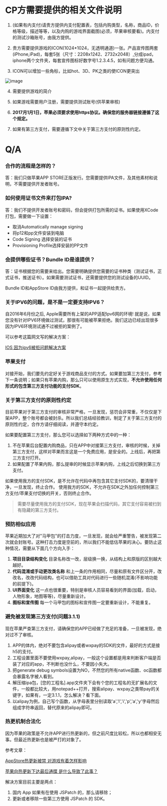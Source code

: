 # CP方需要提供的相关文件说明

1. (如果有内支付)请贵方提供内支付配置表，包括内购类型，名称，商品ID，价格等级，描述等等，以及内购的游戏界面截图(必须，苹果审核要看)。内支付的测试沙箱账号，由我方提供。

2. 贵方需要提供游戏的ICON(1024*1024，无透明通道)一张。产品宣传图两套(iPhone,iPad)，每套5张（尺寸：2208x1242、2732x2048）,分成ipad，iphone两个文件夹，每套宣传图标好数字号1.2.3.4.5，如有问题方便沟通。

3. ICON可以增加一些角标，比如hot、3D、PK之类的使ICON更突出

 ![image](http://tools.asostar.com/assets/img/Picture1.png)

4. 需要提供游戏的简介

5. 如果游戏需要用户注册，需要提供测试账号(供苹果审核)

6. **2017月1月1日，苹果必须要求使用https协议。确保您的服务器链接遵循了这个规定。**

7. 如果有第三方支付，需要遵循下文中关于第三方支付的原则性约定。


# Q/A

### 合作的流程是怎样的？

答：我们只做苹果APP STORE正版发行。您需要提供IPA文件，及其他素材和说明，不需要提供开发者账号。

### 如何使用证书文件来打包IPA?

答：我们不提供开发者账号和密码，但会提供打包所需的证书。如果使用XCode打包，需要做一下设置：

* 取消Automatically manage signing
* 将p12和pp文件安装到电脑
* Code Signing 选择安装的证书
* Provisioning Profile选择安装的PP文件

### 会提供哪些证书？Bundle ID是谁提供？

答：证书根据您的需要来给出。您需要明确提供您需要的证书种类（测试证书，正式证书，推送证书）。如果需要测试证书，还需要提供您的测试设备的UUID。

Bundle ID和AppStore ID由我方提供，和证书一起提供给贵方。

### 关于IPV6的问题，是不是一定要支持IPV6？

自2016年6月份之后, Apple需要所有上架的APP适配Ipv6网的环境! 就是说，如果您没有针对IPV6环境做过测试，那很有可能被苹果拒绝。我们这边已经出现很多因为IPV6环境测试通不过被拒的案例了。

可以参考这篇网文写的解决方案：

[IOS 因为ipv6被拒问题解决方案](http://blog.csdn.net/lk623177086/article/details/52273863)

### 苹果支付

对接开始，我们要先约定好关于游戏商品支付的方式。如果要加第三方支付，参考下一条说明；如果只有苹果内购，那么只可以使用原生方式实现，**不允许使用任何形式的包含第三方支付功能的支付SDK**。

### 关于第三方支付的原则性约定

目前苹果对于第三方支付的审核非常严格，一旦发现，惩罚会非常重，不仅仅是下架APP，整个账号都会被封杀。所以我们总结经验教训，制定了关于第三方支付的原则性约定，合作方请仔细阅读，并遵守本约定。

如果要配置第三方支付，那么您可以选择如下两种方式中的一种：

1. 不在苹果后台配置内购商品，只在APP中对接第三方支付，审核的时候，关掉第三方支付，这样对苹果而言这是一个免费应用，是安全的。上线后，再把第三方支付打开。
2. 如果配置了苹果内购，那么提审的时候显示苹果内购，上线之后切换到第三方支付。

如果使用我方的支付SDK，是不允许在代码中再包含其它支付SDK的，要清理干净，一旦发现，终止合作。
使用我方的SDK，不允许在SDK之外加任何控制第三方支付/苹果支付切换的开关，否则终止合作。

> 需要尽量使用我方的支付SDK，现在苹果会扫描代码，其它支付容易被扫到有隐藏的第三方支付。

### 预防相似应用

苹果近期加大了对"马甲包"的打击力度，一旦发现，就会给严重警告，被发现第二次就会封账号。这种打击力度是空前的，所以我们不能低估苹果的决心。要防止这种情况，需要从下面几个方向入手：

1. **项目目录结构变化** 目录名称改一改，层级换一换，从结构上和原版的区别越大越好。
2. **代码混淆或手动更改类名称** 和上一条的作用相同，尽量和原有文件区分开，改改名，改改代码结构，也可以借助工具对代码进行一些随机混淆(不影响功能的前提下)。
3. **UI界面变化** 这一点也很重要，特别是审核人员容易看到的界面(加载，启动，人物形象，地图等等)，尽量重新设计。
4. **图标和宣传图** 每一个马甲包的图标和宣传图一定要重新设计，不能重复。

### 避免被发现第三方支付(问题3.1.1)

现在苹果严查第三方支付，请确保您的APP已经做了充足的准备，一旦被发现，绝对过不了审核。

1. APP的体内，绝对不要包含alipay或者wxpay的SDK的文件，最好的方式是接h5的支付。
2. 工程设置里面不要使用wxpay,alipay，一般这个设置都是用来判断客户端是否装了对应的app，不判断也没什么，不要因小失大。
3. 把generate debug symbols设置为NO，不然您的所有native函数、oc函数都会暴露名字被人看到。
4. 解压缩ipa包，[您的工程名].app文件夹下会有个您的工程名的无扩展名的文件，一般都比较大，用notepad++打开，搜索alipay、wxpay之类带pay的关键字，如果有，一定3.1.1，怎么解决？看下面。
5. 以alipay为例，自己写个函数，从字母表里分别读取'a','l','i','p','a','y'字母然后组成字符串返回，替代原来的alipay即可。

### 热更机制合法化

因为苹果的政策是不允许APP进行热更新的，但之前尺度比较松，所以也都相安无事。但最近热更新也是被严打的对象了。

参考文章：

[AppStore热更新被禁 对游戏有着怎样影响](http://www.72g.com/news/165444.html)

[苹果向热更新下达最后通牒 是什么导致了此事？](http://tech.163.com/17/0309/13/CF3EPTS900097U7R.html)

解决方案目前主要是两点：

1. 国内 App 如果有在使用 JSPatch 的，那么请移除；
2. 更新或者移除一些第三方使用 JSPatch 的 SDK。
